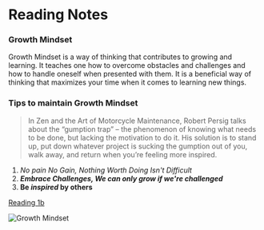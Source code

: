 # Reading Notes
### Growth Mindset 
Growth Mindset is a way of thinking that contributes to growing and learning. It teaches one how to overcome obstacles and challenges and how to handle oneself when presented with them. It is a beneficial way of thinking that maximizes your time when it comes to learning new things.

### Tips to maintain Growth Mindset
>In Zen and the Art of Motorcycle Maintenance, Robert Persig talks about the “gumption trap” – the phenomenon of knowing what needs to be done, but lacking the motivation to do it. His solution is to stand up, put down whatever project is sucking the gumption out of you, walk away, and return when you’re feeling more inspired. 
1. *No pain No Gain, Nothing Worth Doing Isn't Difficult*
2. ***Embrace Challenges, We can only grow if we're challenged***
3. **Be _inspired_ by others**

[Reading 1b](https://25brian.github.io/Reading-notes-DV102/reading.1b.md) 

![Growth Mindset](https://www.hopehighonline.org/wp-content/uploads/2019/07/Growth-Mindset-Illustration-01.jpg)
